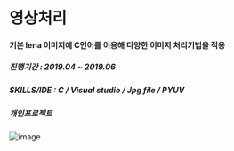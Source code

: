 # 영상처리
#### 기본 lena 이미지에 C언어를 이용해 다양한 이미지 처리기법을 적용
##### 진행기간 : 2019.04 ~ 2019.06
##### SKILLS/IDE : C / Visual studio / Jpg file / PYUV
##### 개인프로젝트
![image](https://user-images.githubusercontent.com/56243414/204871357-0d6c43e5-2e2d-436d-a824-7ef0495611b9.png)

